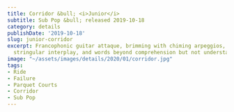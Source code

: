 ```yaml
---
title: Corridor &bull; <i>Junior</i>
subtitle: Sub Pop &bull; released 2019-10-18
category: details
publishDate: '2019-10-18'
slug: junior-corridor
excerpt: Francophonic guitar attaque, brimming with chiming arpeggios, complicated
  stringular interplay, and words beyond comprehension but not understanding.
image: "~/assets/images/details/2020/01/corridor.jpg"
tags:
- Ride
- Failure
- Parquet Courts
- Corridor
- Sub Pop
---
```


